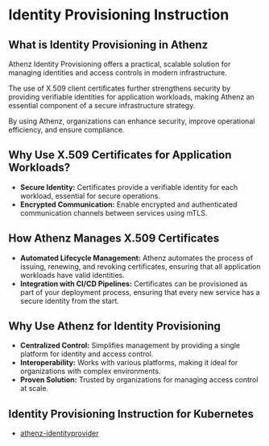 # Identity Provisioning Instruction

## What is Identity Provisioning in Athenz

Athenz Identity Provisioning offers a practical, scalable solution for managing identities and access controls in modern infrastructure.

The use of X.509 client certificates further strengthens security by providing verifiable identities for application workloads, making Athenz an essential component of a secure infrastructure strategy.

By using Athenz, organizations can enhance security, improve operational efficiency, and ensure compliance.

## Why Use X.509 Certificates for Application Workloads?

- **Secure Identity:** Certificates provide a verifiable identity for each workload, essential for secure operations.
- **Encrypted Communication:** Enable encrypted and authenticated communication channels between services using mTLS.

## How Athenz Manages X.509 Certificates

- **Automated Lifecycle Management:** Athenz automates the process of issuing, renewing, and revoking certificates, ensuring that all application workloads have valid identities.
- **Integration with CI/CD Pipelines:** Certificates can be provisioned as part of your deployment process, ensuring that every new service has a secure identity from the start.

## Why Use Athenz for Identity Provisioning

- **Centralized Control:** Simplifies management by providing a single platform for identity and access control.
- **Interoperability:** Works with various platforms, making it ideal for organizations with complex environments.
- **Proven Solution:** Trusted by organizations for managing access control at scale.

## Identity Provisioning Instruction for Kubernetes

- [athenz-identityprovider](../kubernetes/athenz-identityprovider)

